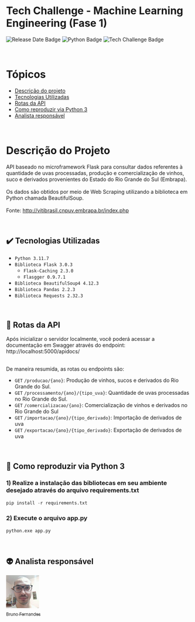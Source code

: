 Tech Challenge - Machine Learning Engineering (Fase 1)
==============================

![Release Date Badge](https://img.shields.io/badge/Release_date-2024,_november-blue) ![Python Badge](https://img.shields.io/badge/Python-3.11.7-blue) ![Tech Challenge Badge](https://img.shields.io/badge/Tech_Challenge-Fase_1-green)


<br>

# Tópicos

* [Descrição do projeto](#-Descrição-do-projeto)
* [Tecnologias Utilizadas](##-:heavy_check_mark:-Tecnologias-Utilizadas)
* [Rotas da API](##-:hammer:-Rotas-da-API)
* [Como reproduzir via Python 3](##-:gem:-Como-executar-os-modelos-via-Python-3)
* [Analista responsável](##-:alien:-Analista-responsável)

<br>

# Descrição do Projeto
API baseado no microframework Flask para consultar dados referentes à quantidade de uvas processadas, produção e comercialização de vinhos, suco e derivados provenientes do Estado do Rio Grande do Sul (Embrapa).<br><br>
Os dados são obtidos por meio de Web Scraping utilizando a biblioteca em Python chamada BeautifulSoup.<br><br>
Fonte: http://vitibrasil.cnpuv.embrapa.br/index.php

<br>

## :heavy_check_mark: Tecnologias Utilizadas

- `Python 3.11.7`
- `Biblioteca Flask 3.0.3`
    - `Flask-Caching 2.3.0`
    - `Flasgger 0.9.7.1`
- `Biblioteca BeautifulSoup4 4.12.3`
- `Biblioteca Pandas 2.2.3`
- `Biblioteca Requests 2.32.3`

<br>

## :hammer: Rotas da API

Após inicializar o servidor localmente, você poderá acessar a documentação em Swagger através do endpoint: http://localhost:5000/apidocs/ <br><br>

De maneira resumida, as rotas ou endpoints são:

- `GET` `/producao/{ano}`: Produção de vinhos, sucos e derivados do Rio Grande do Sul. 
- `GET` `/processamento/{ano}/{tipo_uva}`: Quantidade de uvas processadas no Rio Grande do Sul.
- `GET` `/comercializacao/{ano}`: Comercialização de vinhos e derivados no Rio Grande do Sul
- `GET` `/importacao/{ano}/{tipo_derivado}`: Importação de derivados de uva
- `GET` `/exportacao/{ano}/{tipo_derivado}`: Exportação de derivados de uva


<br>

## :gem: Como reproduzir via Python 3

### 1) Realize a instalação das bibliotecas em seu ambiente desejado através do arquivo requirements.txt
```python
pip install -r requirements.txt
```

### 2) Execute o arquivo app.py
```python
python.exe app.py
```

<br>

## :alien: Analista responsável

[<img loading="lazy" src="img/equipe-bruno-fernandes.jpeg" width=90><br><sub>Bruno Fernandes</sub>](https://github.com/BrunoFernan1)

